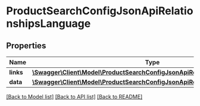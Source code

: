 # ProductSearchConfigJsonApiRelationshipsLanguage

## Properties
Name | Type | Description | Notes
------------ | ------------- | ------------- | -------------
**links** | [**\Swagger\Client\Model\ProductSearchConfigJsonApiRelationshipsLanguageLinks**](ProductSearchConfigJsonApiRelationshipsLanguageLinks.md) |  | [optional] 
**data** | [**\Swagger\Client\Model\ProductSearchConfigJsonApiRelationshipsLanguageData**](ProductSearchConfigJsonApiRelationshipsLanguageData.md) |  | [optional] 

[[Back to Model list]](../../README.md#documentation-for-models) [[Back to API list]](../../README.md#documentation-for-api-endpoints) [[Back to README]](../../README.md)


